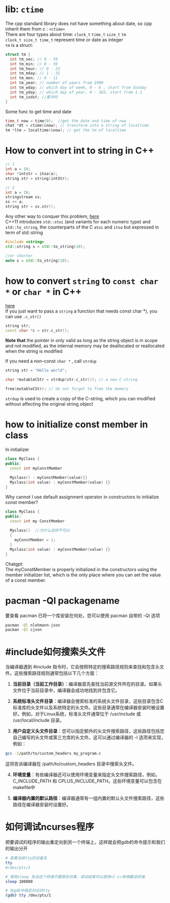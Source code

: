 # lib: `ctime` 
The cpp standard library does not have something about date, so cpp inherit them from c : `<ctime>`   
There are four types about time: `clock_t` `time_t` `size_t` `tm`  
`clock_t size_t time_t` represent time or date as integer  
`tm` is a struct:
```cpp
struct tm {
  int tm_sec; // 0 - 59
  int tm_min; // 0 - 59
  int tm_hour; // 0 - 23
  int tm_mday; // 1 - 31
  int tm_mon; // 0 - 11
  int tm_year; // number of years from 1900
  int tm_wday; // which day of week, 0 - 6 , start from Sunday
  int tm_yday; // which day of year, 0 - 365, start from 1.1
  int tm_isdst; //夏令时
}
```

Some func to get time and date
```cpp
time_t now = time(0);  //get the date and time of now
chat *dt = ctime(&now); // transform into a string of localtime
tm *ltm = localtime(&now); // get the tm of localtime

``` 

# How to convert int to string in C++

```cpp
// 1
int a = 10;
char *intstr = itoa(a);
string str = string(intStr);

// 2
int a = 10;
stringstream ss;
ss << a;
string str = ss.str();

``` 
Any other way to conquer this problem, [here](https://stackoverflow.com/questions/5590381/how-to-convert-int-to-string-in-c)  
C++11 introduces `std::stoi` (and variants for each numeric type) and `std::to_string`, the counterparts of the C `atoi` and `itoa` but expressed in term of std::string
```cpp
#include <string>
std::string s = std::to_string(10);

//or shorter
auto s = std::to_string(10);

``` 

# how to convert `string` to `const char *` or `char *` in C++
[here](https://stackoverflow.com/questions/347949/how-to-convert-a-stdstring-to-const-char-or-char)   
If you just want to pass a `string` a function that needs const char *), you can use `.c_str()`
```cpp
string str;
const char *c = str.c_str();
```
**Note that** the pointer in only valid as long as the string object is in scope and not modified, as the internal memory may be deallocated or reallocated when the string is modified

If you need a non-const `char *` , call `strdup`
```cpp
string str = "Hello world";

char *mutableCStr = strdup(str.c_str()); // a new C-string

free(mutableCStr); // do not forget to free the memory
```
`strdup` is used to create a copy of the C-string, which you can modified without affecting the original string object


# how to initialize const member in class

In initializer
```cpp
class MyClass {
public:
  const int myConstMember
  
  Myclass() : myConstMember(value){}
  Myclass(int value) : myConstMember(value) {} 
}
``` 

Why cannot I use default assignment operator in constructors to initialize const member?
```cpp
class MyClass {
public:
  const int my ConstMember
  
  Myclass()  //为什么这样不可以
  {
    myConstMember = 1;
  }
  Myclass(int value) : myConstMember(value) {} 
}
``` 
Chatgpt:  
The myConstMember is properly initialized in the constructors using the member initializer list, which is the only place where you can set the value of a const member.

# pacman -Ql packagename
要查看 pacman 已将一个库安装在何处，您可以使用 pacman 自带的 -Ql 选项
```bash
pacman -Ql nlohmann-json
pacman -Ql cjson
```

# #include如何搜索头文件
当编译器遇到 #include 指令时，它会按照特定的搜索路径规则来查找和包含头文件。这些搜索路径规则通常包括以下几个方面：

1. **当前目录（当前工作目录）**：编译器首先查找当前源文件所在的目录。如果头文件位于当前目录中，编译器会成功地找到并包含它。

2. **系统标准头文件目录**：编译器会搜索标准的系统头文件目录，这些目录包含C标准库的头文件以及系统特定的头文件。这些目录通常在编译器安装时被设置好。例如，对于Linux系统，标准头文件通常位于 /usr/include 或 /usr/local/include 目录。

3. **用户自定义头文件目录**：您可以指定额外的头文件搜索路径，这些路径包括您自己编写的头文件或第三方库的头文件。这可以通过编译器的 -I 选项来实现，例如：  
```bash
gcc -I/path/to/custom_headers my_program.c
```
这将告诉编译器在 /path/to/custom_headers 目录中搜索头文件。

4. **环境变量**：有些编译器还可以使用环境变量来指定头文件搜索路径，例如，C_INCLUDE_PATH 和 CPLUS_INCLUDE_PATH。这些环境变量可以包含在makefile中

5. **编译器内置的默认路径**：编译器通常有一组内置的默认头文件搜索路径，这些路径在编译器安装时设置好。


# 如何调试ncurses程序
把要调试的程序的输出重定向到另一个终端上，这样就会把gdb的命令提示和我们的输出分开

```bash
# 查看当前tty的设备名
tty
#/dev/pts/1

# 使用sleep 告诉这个终端不要做任何事，调试结束可以使用<C-c>来唤醒该终端
sleep 100000

# 在gdb中指定对应的tty
(gdb) tty /dev/pts/1


```
